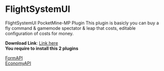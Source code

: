 # FlightSystemUI
FlightSystemUI PocketMine-MP Plugin
This plugin is basicly you can buy a fly command & gamemode spectator & leap that costs, editable configuration of costs for money.

**Download Link**: [Link here](https://github.com/DragonPlayzMC/FlightSystemUI/releases/tag/v2.0)<br>
**You require to install this 2 plugins**

[FormAPI](https://github.com/jojoe77777/FormAPI)<br>
[EconomyAPI](https://github.com/EvolSoft/MassiveEconomy)<br>
